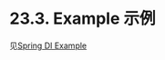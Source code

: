 23.3. Example 示例
========================

见[Spring DI Example](https://github.com/jersey/jersey/tree/2.15/examples/helloworld-spring-webapp)
